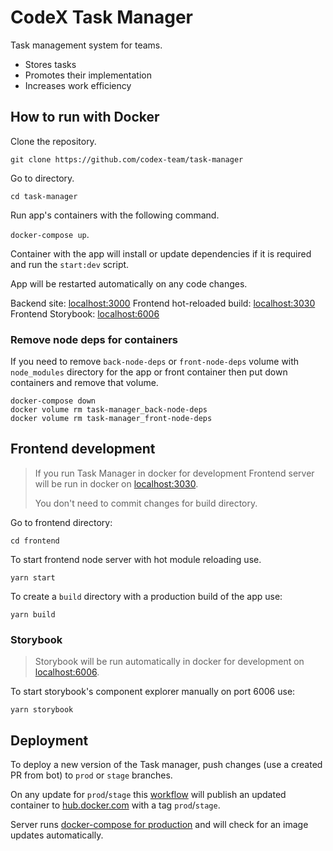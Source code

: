 # CodeX Task Manager

Task management system for teams.

- Stores tasks
- Promotes their implementation
- Increases work efficiency

## How to run with Docker

Clone the repository.

`git clone https://github.com/codex-team/task-manager`

Go to directory.

`cd task-manager`

Run app's containers with the following command.

`docker-compose up`.

Container with the app will install or update dependencies
if it is required and run the `start:dev` script.

App will be restarted automatically on any code changes.

Backend site: [localhost:3000](localhost:3000)
Frontend hot-reloaded build: [localhost:3030](localhost:3030)
Frontend Storybook: [localhost:6006](localhost:6006)

### Remove node deps for containers

If you need to remove `back-node-deps` or `front-node-deps` volume
with `node_modules` directory for the app or front container
then put down containers and remove that volume.

```
docker-compose down
docker volume rm task-manager_back-node-deps
docker volume rm task-manager_front-node-deps
```

## Frontend development

> If you run Task Manager in docker for development
> Frontend server will be run in docker
> on [localhost:3030](localhost:3030).
>
> You don't need to commit changes for build directory.

Go to frontend directory:

```
cd frontend
```

To start frontend node server with hot module reloading use.

```
yarn start
```

To create a `build` directory with a production build of the app use:

```
yarn build
```

### Storybook

> Storybook will be run automatically in docker for development
> on [localhost:6006](localhost:6006).

To start storybook's component explorer manually on port 6006 use:

```
yarn storybook
```

## Deployment

To deploy a new version of the Task manager, push changes
(use a created PR from bot) to `prod` or `stage` branches.

On any update for `prod`/`stage` this [workflow](.github/workflows/build-and-push-docker-image.yml)
will publish an updated container to [hub.docker.com](https://hub.docker.com/r/codexteamuser/task-manager)
with a tag `prod`/`stage`.

Server runs [docker-compose for production](./docker-compose.prod.yml)
and will check for an image updates automatically.

